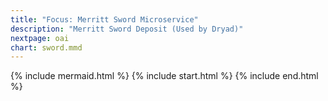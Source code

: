 ```yaml
---
title: "Focus: Merritt Sword Microservice"
description: "Merritt Sword Deposit (Used by Dryad)"
nextpage: oai
chart: sword.mmd
---
```


{% include mermaid.html %}
{% include start.html %}
{% include end.html %}
